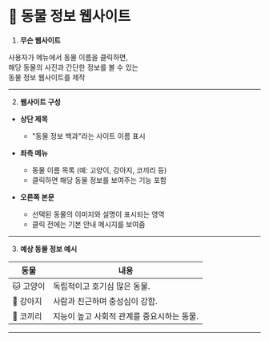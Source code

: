 # 🐾 동물 정보 웹사이트

1. **무슨 웹사이트**

사용자가 메뉴에서 동물 이름을 클릭하면,  
해당 동물의 사진과 간단한 정보를 볼 수 있는  
 동물 정보 웹사이트를 제작

---

2. **웹사이트 구성**

- **상단 제목**  
  - "동물 정보 백과"라는 사이트 이름 표시

- **좌측 메뉴**  
  - 동물 이름 목록 (예: 고양이, 강아지, 코끼리 등)
  - 클릭하면 해당 동물 정보를 보여주는 기능 포함

- **오른쪽 본문**  
  - 선택된 동물의 이미지와 설명이 표시되는 영역
  - 클릭 전에는 기본 안내 메시지를 보여줌

---

3. **예상 동물 정보 예시**

| 동물 | 내용 |
|------|------|
| 🐱 고양이 | 독립적이고 호기심 많은 동물. |
| 🐶 강아지 | 사람과 친근하며 충성심이 강함. |
| 🐘 코끼리 | 지능이 높고 사회적 관계를 중요시하는 동물. |

---
